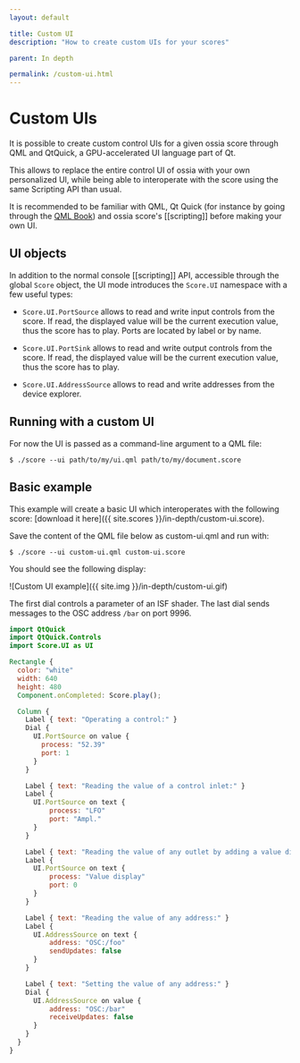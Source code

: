 ```yaml
---
layout: default

title: Custom UI
description: "How to create custom UIs for your scores"

parent: In depth

permalink: /custom-ui.html
---
```


# Custom UIs

It is possible to create custom control UIs for a given ossia score through QML and QtQuick, 
a GPU-accelerated UI language part of Qt.

This allows to replace the entire control UI of ossia with your own personalized UI, 
while being able to interoperate with the score using the same Scripting API than usual.

It is recommended to be familiar with QML, Qt Quick (for instance by going through the [QML Book](https://www.qt.io/product/qt6/qml-book)) and ossia score's [[scripting]] before 
making your own UI.

## UI objects

In addition to the normal console [[scripting]] API, accessible through the global `Score` object, the UI mode introduces the `Score.UI` namespace with a few useful types:

- `Score.UI.PortSource` allows to read and write input controls from the score. If read, the displayed value will be the current execution value, thus the score has to play. Ports are located by label or by name.

- `Score.UI.PortSink` allows to read and write output controls from the score. If read, the displayed value will be the current execution value, thus the score has to play.

- `Score.UI.AddressSource` allows to read and write addresses from the device explorer. 

## Running with a custom UI

For now the UI is passed as a command-line argument to a QML file:

```
$ ./score --ui path/to/my/ui.qml path/to/my/document.score
```

## Basic example

This example will create a basic UI which interoperates with the following score: [download it here]({{ site.scores }}/in-depth/custom-ui.score).

Save the content of the QML file below as custom-ui.qml and run with: 

```
$ ./score --ui custom-ui.qml custom-ui.score
```

You should see the following display:

![Custom UI example]({{ site.img }}/in-depth/custom-ui.gif)

The first dial controls a parameter of an ISF shader. The last dial sends messages to the OSC address `/bar` on port 9996.

```qml
import QtQuick
import QtQuick.Controls
import Score.UI as UI

Rectangle {
  color: "white"
  width: 640
  height: 480
  Component.onCompleted: Score.play();

  Column {
    Label { text: "Operating a control:" }
    Dial {
      UI.PortSource on value {
        process: "52.39"
        port: 1
      }
    }

    Label { text: "Reading the value of a control inlet:" }
    Label {
      UI.PortSource on text {
          process: "LFO"
          port: "Ampl."
      }
    }

    Label { text: "Reading the value of any outlet by adding a value display:" }
    Label {
      UI.PortSource on text {
          process: "Value display"
          port: 0
      }
    }

    Label { text: "Reading the value of any address:" }
    Label {
      UI.AddressSource on text {
          address: "OSC:/foo"
          sendUpdates: false
      }
    }

    Label { text: "Setting the value of any address:" }
    Dial {
      UI.AddressSource on value {
          address: "OSC:/bar"
          receiveUpdates: false
      }
    }
  }
}

```
